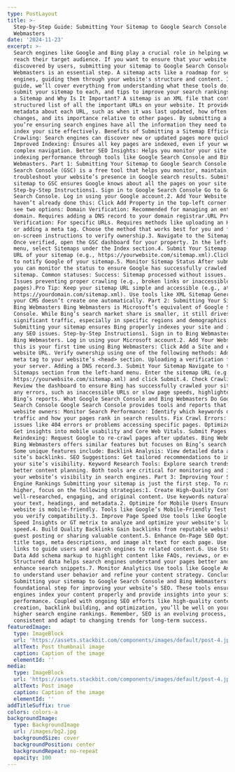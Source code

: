 ```yaml
---
type: PostLayout
title: >-
  Step-by-Step Guide: Submitting Your Sitemap to Google Search Console and Bing
  Webmasters
date: '2024-11-23'
excerpt: >-
  Search engines like Google and Bing play a crucial role in helping websites
  reach their target audience. If you want to ensure that your website is easily
  discovered by users, submitting your sitemap to Google Search Console and Bing
  Webmasters is an essential step. A sitemap acts like a roadmap for search
  engines, guiding them through your website's structure and content. In this
  guide, we’ll cover everything from understanding what these tools do, how to
  submit your sitemap to each, and tips to improve your search rankings. What is
  a Sitemap and Why Is It Important? A sitemap is an XML file that contains a
  structured list of all the important URLs on your website. It provides
  metadata about each URL, such as when it was last updated, how often it
  changes, and its importance relative to other pages. By submitting a sitemap,
  you’re ensuring search engines have all the information they need to crawl and
  index your site effectively. Benefits of Submitting a Sitemap Efficient
  Crawling: Search engines can discover new or updated pages more quickly.
  Improved Indexing: Ensures all key pages are indexed, even if your website has
  complex navigation. Better SEO Insights: Helps you monitor your site’s
  indexing performance through tools like Google Search Console and Bing
  Webmasters. Part 1: Submitting Your Sitemap to Google Search Console Google
  Search Console (GSC) is a free tool that helps you monitor, maintain, and
  troubleshoot your website’s presence in Google search results. Submitting your
  sitemap to GSC ensures Google knows about all the pages on your site.
  Step-by-Step Instructions1. Sign in to Google Search Console Go to Google
  Search Console. Log in using your Google account.2. Add Your Website If you
  haven’t already done this: Click Add Property in the top-left corner. You’ll
  see two options: Domain Verification: Recommended for managing an entire
  domain. Requires adding a DNS record to your domain registrar.URL Prefix
  Verification: For specific URLs. Requires methods like uploading an HTML file
  or adding a meta tag. Choose the method that works best for you and follow the
  on-screen instructions to verify ownership.3. Navigate to the Sitemaps Section
  Once verified, open the GSC dashboard for your property. In the left-hand
  menu, select Sitemaps under the Index section.4. Submit Your Sitemap Enter the
  URL of your sitemap (e.g., https://yourwebsite.com/sitemap.xml).Click Submit
  to notify Google of your sitemap.5. Monitor Sitemap Status After submission,
  you can monitor the status to ensure Google has successfully crawled your
  sitemap. Common statuses: Success: Sitemap processed without issues. Errors:
  Issues preventing proper crawling (e.g., broken links or inaccessible
  pages).Pro Tip: Keep your sitemap URL simple and accessible (e.g., at
  https://yourdomain.com/sitemap.xml). Use tools like XML Sitemap Generator if
  your CMS doesn’t create one automatically. Part 2: Submitting Your Sitemap to
  Bing Webmasters Bing Webmasters is Microsoft’s equivalent of Google Search
  Console. While Bing’s search market share is smaller, it still drives
  significant traffic, especially in specific regions and demographics.
  Submitting your sitemap ensures Bing properly indexes your site and identifies
  any SEO issues. Step-by-Step Instructions1. Sign in to Bing Webmasters Visit
  Bing Webmasters. Log in using your Microsoft account.2. Add Your Website If
  this is your first time using Bing Webmasters: Click Add a Site and enter your
  website URL. Verify ownership using one of the following methods: Adding a
  meta tag to your website’s <head> section. Uploading a verification file to
  your server. Adding a DNS record.3. Submit Your Sitemap Navigate to the
  Sitemaps section from the left-hand menu. Enter the sitemap URL (e.g.,
  https://yourwebsite.com/sitemap.xml) and click Submit.4. Check Crawling Status
  Review the dashboard to ensure Bing has successfully crawled your sitemap. Fix
  any errors, such as inaccessible URLs or slow page speeds, highlighted in
  Bing’s reports. What Google Search Console and Bing Webmasters Do Google
  Search Console Google Search Console provides tools and reports that help
  website owners: Monitor Search Performance: Identify which keywords drive
  traffic and how your pages rank in search results. Fix Crawl Errors: Resolve
  issues like 404 errors or problems accessing specific pages. Optimize Content:
  Get insights into mobile usability and Core Web Vitals. Submit Pages for
  Reindexing: Request Google to re-crawl pages after updates. Bing Webmasters
  Bing Webmasters offers similar features but focuses on Bing’s search engine.
  Some unique features include: Backlink Analysis: View detailed data about your
  site’s backlinks. SEO Suggestions: Get tailored recommendations to improve
  your site’s visibility. Keyword Research Tools: Explore search trends for
  better content planning. Both tools are critical for monitoring and improving
  your website’s visibility in search engines. Part 3: Improving Your Search
  Engine Rankings Submitting your sitemap is just the first step. To rank
  higher, focus on the following strategies:1. Create High-Quality Content Write
  well-researched, engaging, and original content. Use keywords naturally in
  your text, headings, and metadata.2. Optimize for Mobile Users Ensure your
  website is mobile-friendly. Tools like Google’s Mobile-Friendly Test can help
  you verify compatibility.3. Improve Page Speed Use tools like Google Page
  Speed Insights or GT metrix to analyze and optimize your website's loading
  speed.4. Build Quality Backlinks Gain backlinks from reputable websites by
  guest posting or sharing valuable content.5. Enhance On-Page SEO Optimize
  title tags, meta descriptions, and image alt text for each page. Use internal
  links to guide users and search engines to related content.6. Use Structured
  Data Add schema markup to highlight content like FAQs, reviews, or events.
  Structured data helps search engines understand your pages better and can
  enhance search snippets.7. Monitor Analytics Use tools like Google Analytics
  to understand user behavior and refine your content strategy. Conclusion
  Submitting your sitemap to Google Search Console and Bing Webmasters is a
  foundational step for improving your website’s SEO. These tools ensure search
  engines index your content properly and provide insights into your site’s
  performance. Coupled with ongoing SEO efforts like high-quality content
  creation, backlink building, and optimization, you’ll be well on your way to
  higher search engine rankings. Remember, SEO is an evolving process, so stay
  consistent and adapt to changing trends for long-term success.
featuredImage:
  type: ImageBlock
  url: 'https://assets.stackbit.com/components/images/default/post-4.jpeg'
  altText: Post thumbnail image
  caption: Caption of the image
  elementId: ''
media:
  type: ImageBlock
  url: 'https://assets.stackbit.com/components/images/default/post-4.jpeg'
  altText: Post image
  caption: Caption of the image
  elementId: ''
addTitleSuffix: true
colors: colors-a
backgroundImage:
  type: BackgroundImage
  url: /images/bg2.jpg
  backgroundSize: cover
  backgroundPosition: center
  backgroundRepeat: no-repeat
  opacity: 100
---
```

